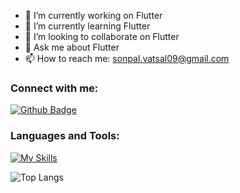 - 🔭 I’m currently working on Flutter
- 🌱 I’m currently learning Flutter
- 👯 I’m looking to collaborate on Flutter
- 💬 Ask me about Flutter
- 📫 How to reach me: sonpal.vatsal09@gmail.com

### Connect with me:
<div id="badges">
  <a href="https://github.com/vatsal-sonpal">
    <img src="https://img.shields.io/badge/Github-white?style=for-the-badge&logo=Github&logoColor=black" alt="Github Badge"/>
  </a>
</div>

### Languages and Tools:
[![My Skills](https://skillicons.dev/icons?i=flutter,dart,firebase,github,git)](https://skillicons.dev)

![Top Langs](https://github-readme-stats.vercel.app/api/top-langs/?username=vatsal-sonpal&theme=dark)


<br>
